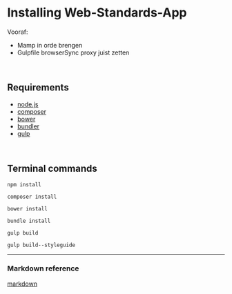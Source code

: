 Installing Web-Standards-App
===

Vooraf:
- Mamp in orde brengen
- Gulpfile browserSync proxy juist zetten
<br />

Requirements
---

* [node.js]
* [composer]
* [bower]
* [bundler]
* [gulp]
<br />

Terminal commands
---

    npm install

    composer install

    bower install

    bundle install

    gulp build

    gulp build--styleguide

---

### Markdown reference
[markdown]
<br />



[node.js]: <http://nodejs.org>
[composer]: <https://getcomposer.org/>
[bower]: <http://bower.io/>
[bundler]: <http://bundler.io/>
[gulp]: <https://github.com/gulpjs/gulp/blob/master/docs/getting-started.md>
[markdown]: <http://daringfireball.net/projects/markdown/>